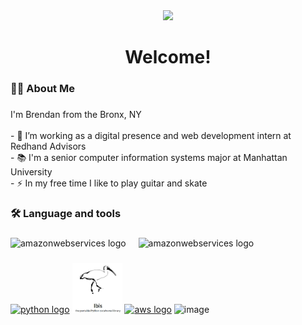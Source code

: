 <div align="center">
  <img height="150" src="https://media1.giphy.com/media/v1.Y2lkPTc5MGI3NjExamxkczNmbjZxZGxxMHplaDAycG40ODNhZXJqNmpoazQzNTlvaXBraCZlcD12MV9pbnRlcm5hbF9naWZfYnlfaWQmY3Q9Zw/pOEbLRT4SwD35IELiQ/giphy.gif"  />
</div>

###

<h1 align="center">Welcome!</h1>

###

<h3 align="left">👩‍💻  About Me</h3>

###

<p align="left">I'm Brendan from the Bronx, NY <br><br>- 🔭 I’m working as a digital presence and web development intern at Redhand Advisors<br>- 📚 I'm a senior computer information systems major at Manhattan University <br>- ⚡ In my free time I like to play guitar and skate</p>

###

<h3 align="left">🛠 Language and tools</h3>

###

<div align="left">

  <img src="https://cdn.jsdelivr.net/gh/devicons/devicon/icons/amazonwebservices/amazonwebservices-line-wordmark.svg" height="40" alt="amazonwebservices logo"  />
  <img width="12" />
  <img src="https://cdn.jsdelivr.net/gh/devicons/devicon/icons/amazonwebservices/amazonwebservices-line-wordmark.svg" height="40" alt="amazonwebservices logo"  />
  <img width="12" />

</div>

###

[<img height="80" width="80" src="https://cdn.simpleicons.org/python" alt="python logo"/>](https://python.org)
[<img height="80" width="80" src="ibis.jpg" alt="ibis logo" />](https://ibis-project.org/)
[<img height="80" width="80" src="https://cdn.simpleicons.org/aws" alt="aws logo"/>](https://python.org)
![image](https://github.com/user-attachments/assets/9698950f-f581-42c7-9f5a-1708460ce0fe)
